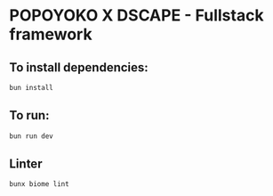 # POPOYOKO X DSCAPE - Fullstack framework

## To install dependencies:

```bash
bun install
```

## To run:

```bash
bun run dev
```

## Linter

```bash
bunx biome lint
```